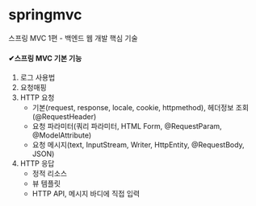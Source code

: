 # springmvc
스프링 MVC 1편 - 백엔드 웹 개발 핵심 기술


#### ✔스프링 MVC 기본 기능

1. 로그 사용법
2. 요청매핑
3. HTTP 요청
    - 기본(request, response, locale, cookie, httpmethod), 헤더정보 조회(@RequestHeader)
    - 요청 파라미터(쿼리 파라미터, HTML Form,  @RequestParam, @ModelAttribute)
    - 요청 메시지(text, InputStream, Writer, HttpEntity, @RequestBody, JSON)
4. HTTP 응답
    - 정적 리소스
    - 뷰 템플릿
    - HTTP API, 메시지 바디에 직접 입력
